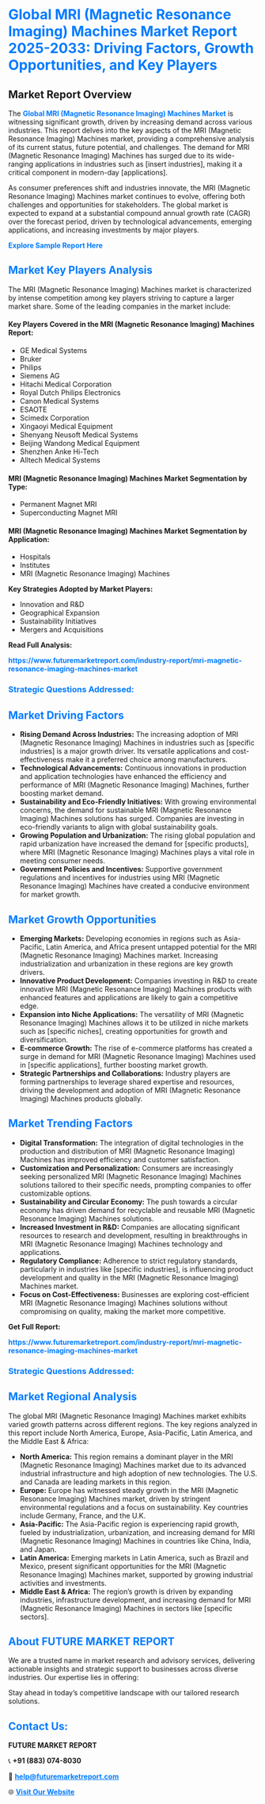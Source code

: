 <h1 style="color: #007BFF;">Global MRI (Magnetic Resonance Imaging) Machines Market Report 2025-2033: Driving Factors, Growth Opportunities, and Key Players</h1>

<section id="overview">
<h2>Market Report Overview</h2>
<p>The <a href="https://www.futuremarketreport.com/industry-report/mri-magnetic-resonance-imaging-machines-market" style="color: #007BFF; text-decoration: none;"><strong>Global MRI (Magnetic Resonance Imaging) Machines Market</strong></a> is witnessing significant growth, driven by increasing demand across various industries. This report delves into the key aspects of the MRI (Magnetic Resonance Imaging) Machines market, providing a comprehensive analysis of its current status, future potential, and challenges. The demand for MRI (Magnetic Resonance Imaging) Machines has surged due to its wide-ranging applications in industries such as [insert industries], making it a critical component in modern-day [applications].</p>
<p>As consumer preferences shift and industries innovate, the MRI (Magnetic Resonance Imaging) Machines market continues to evolve, offering both challenges and opportunities for stakeholders. The global market is expected to expand at a substantial compound annual growth rate (CAGR) over the forecast period, driven by technological advancements, emerging applications, and increasing investments by major players.</p>
</section>

<section id="overview">
<p><a href="https://www.futuremarketreport.com/request-sample/reportId=123376" style="color: #007BFF; text-decoration: none;"><strong>Explore Sample Report Here</strong></a></p>
</section>

<section id="key-players">
<h2 style="color: #007BFF;">Market Key Players Analysis</h2>
<p>The MRI (Magnetic Resonance Imaging) Machines market is characterized by intense competition among key players striving to capture a larger market share. Some of the leading companies in the market include:</p>
<h4>Key Players Covered in the MRI (Magnetic Resonance Imaging) Machines Report:</h4>
<ul><li>GE Medical Systems</li><li>Bruker</li><li>Philips</li><li>Siemens AG</li><li>Hitachi Medical Corporation</li><li>Royal Dutch Philips Electronics</li><li>Canon Medical Systems</li><li>ESAOTE</li><li>Scimedx Corporation</li><li>Xingaoyi Medical Equipment</li><li>Shenyang Neusoft Medical Systems</li><li>Beijing Wandong Medical Equipment</li><li>Shenzhen Anke Hi-Tech</li><li>Alltech Medical Systems</li></ul>
<h4>MRI (Magnetic Resonance Imaging) Machines Market Segmentation by Type:</h4>
<ul><li>Permanent Magnet MRI</li><li>Superconducting Magnet MRI</li></ul>

<h4>MRI (Magnetic Resonance Imaging) Machines Market Segmentation by Application:</h4>
<ul><li>Hospitals</li><li>Institutes</li><li>MRI (Magnetic Resonance Imaging) Machines</li></ul>
<p><strong>Key Strategies Adopted by Market Players:</strong></p>
<ul>
<li>Innovation and R&D</li>
<li>Geographical Expansion</li>
<li>Sustainability Initiatives</li>
<li>Mergers and Acquisitions</li>
</ul>
</section>

<section>
<p><strong>Read Full Analysis: </strong></p><a href="https://www.futuremarketreport.com/industry-report/mri-magnetic-resonance-imaging-machines-market" style="color: #007BFF; text-decoration: none;"><strong>https://www.futuremarketreport.com/industry-report/mri-magnetic-resonance-imaging-machines-market</strong></a>
<h3 style="color: #007BFF;">Strategic Questions Addressed:</h3>
</section>

<section id="driving-factors">
<h2 style="color: #007BFF;">Market Driving Factors</h2>
<ul>
<li><strong>Rising Demand Across Industries:</strong> The increasing adoption of MRI (Magnetic Resonance Imaging) Machines in industries such as [specific industries] is a major growth driver. Its versatile applications and cost-effectiveness make it a preferred choice among manufacturers.</li>
<li><strong>Technological Advancements:</strong> Continuous innovations in production and application technologies have enhanced the efficiency and performance of MRI (Magnetic Resonance Imaging) Machines, further boosting market demand.</li>
<li><strong>Sustainability and Eco-Friendly Initiatives:</strong> With growing environmental concerns, the demand for sustainable MRI (Magnetic Resonance Imaging) Machines solutions has surged. Companies are investing in eco-friendly variants to align with global sustainability goals.</li>
<li><strong>Growing Population and Urbanization:</strong> The rising global population and rapid urbanization have increased the demand for [specific products], where MRI (Magnetic Resonance Imaging) Machines plays a vital role in meeting consumer needs.</li>
<li><strong>Government Policies and Incentives:</strong> Supportive government regulations and incentives for industries using MRI (Magnetic Resonance Imaging) Machines have created a conducive environment for market growth.</li>
</ul>
</section>

<section id="growth-opportunities">
<h2 style="color: #007BFF;">Market Growth Opportunities</h2>
<ul>
<li><strong>Emerging Markets:</strong> Developing economies in regions such as Asia-Pacific, Latin America, and Africa present untapped potential for the MRI (Magnetic Resonance Imaging) Machines market. Increasing industrialization and urbanization in these regions are key growth drivers.</li>
<li><strong>Innovative Product Development:</strong> Companies investing in R&D to create innovative MRI (Magnetic Resonance Imaging) Machines products with enhanced features and applications are likely to gain a competitive edge.</li>
<li><strong>Expansion into Niche Applications:</strong> The versatility of MRI (Magnetic Resonance Imaging) Machines allows it to be utilized in niche markets such as [specific niches], creating opportunities for growth and diversification.</li>
<li><strong>E-commerce Growth:</strong> The rise of e-commerce platforms has created a surge in demand for MRI (Magnetic Resonance Imaging) Machines used in [specific applications], further boosting market growth.</li>
<li><strong>Strategic Partnerships and Collaborations:</strong> Industry players are forming partnerships to leverage shared expertise and resources, driving the development and adoption of MRI (Magnetic Resonance Imaging) Machines products globally.</li>
</ul>
</section>

<section id="trending-factors">
<h2 style="color: #007BFF;">Market Trending Factors</h2>
<ul>
<li><strong>Digital Transformation:</strong> The integration of digital technologies in the production and distribution of MRI (Magnetic Resonance Imaging) Machines has improved efficiency and customer satisfaction.</li>
<li><strong>Customization and Personalization:</strong> Consumers are increasingly seeking personalized MRI (Magnetic Resonance Imaging) Machines solutions tailored to their specific needs, prompting companies to offer customizable options.</li>
<li><strong>Sustainability and Circular Economy:</strong> The push towards a circular economy has driven demand for recyclable and reusable MRI (Magnetic Resonance Imaging) Machines solutions.</li>
<li><strong>Increased Investment in R&D:</strong> Companies are allocating significant resources to research and development, resulting in breakthroughs in MRI (Magnetic Resonance Imaging) Machines technology and applications.</li>
<li><strong>Regulatory Compliance:</strong> Adherence to strict regulatory standards, particularly in industries like [specific industries], is influencing product development and quality in the MRI (Magnetic Resonance Imaging) Machines market.</li>
<li><strong>Focus on Cost-Effectiveness:</strong> Businesses are exploring cost-efficient MRI (Magnetic Resonance Imaging) Machines solutions without compromising on quality, making the market more competitive.</li>
</ul>
</section>

<section>
<p><strong>Get Full Report: </strong></p><a href="https://www.futuremarketreport.com/industry-report/mri-magnetic-resonance-imaging-machines-market" style="color: #007BFF; text-decoration: none;"><strong>https://www.futuremarketreport.com/industry-report/mri-magnetic-resonance-imaging-machines-market</strong></a>
<h3 style="color: #007BFF;">Strategic Questions Addressed:</h3>
</section>


<section id="regional-analysis">
<h2 style="color: #007BFF;">Market Regional Analysis</h2>
<p>The global MRI (Magnetic Resonance Imaging) Machines market exhibits varied growth patterns across different regions. The key regions analyzed in this report include North America, Europe, Asia-Pacific, Latin America, and the Middle East & Africa:</p>
<ul>
<li><strong>North America:</strong> This region remains a dominant player in the MRI (Magnetic Resonance Imaging) Machines market due to its advanced industrial infrastructure and high adoption of new technologies. The U.S. and Canada are leading markets in this region.</li>
<li><strong>Europe:</strong> Europe has witnessed steady growth in the MRI (Magnetic Resonance Imaging) Machines market, driven by stringent environmental regulations and a focus on sustainability. Key countries include Germany, France, and the U.K.</li>
<li><strong>Asia-Pacific:</strong> The Asia-Pacific region is experiencing rapid growth, fueled by industrialization, urbanization, and increasing demand for MRI (Magnetic Resonance Imaging) Machines in countries like China, India, and Japan.</li>
<li><strong>Latin America:</strong> Emerging markets in Latin America, such as Brazil and Mexico, present significant opportunities for the MRI (Magnetic Resonance Imaging) Machines market, supported by growing industrial activities and investments.</li>
<li><strong>Middle East & Africa:</strong> The region’s growth is driven by expanding industries, infrastructure development, and increasing demand for MRI (Magnetic Resonance Imaging) Machines in sectors like [specific sectors].</li>
</ul>
</section>

<footer>
<h2 style="color: #007BFF;">About FUTURE MARKET REPORT</h2>
<p>We are a trusted name in market research and advisory services, delivering actionable insights and strategic support to businesses across diverse industries. Our expertise lies in offering:</p>

<p>Stay ahead in today’s competitive landscape with our tailored research solutions.</p>

<h2 style="color: #007BFF;">Contact Us:</h2>
<p><strong>FUTURE MARKET REPORT</strong></p>
<p>📞 <strong>+91 (883) 074-8030</strong></p>
<p>📧 <strong><a href="mailto:help@futuremarketreport.com" style="color: #007BFF;">help@futuremarketreport.com</a></strong></p>
<p>🌐 <strong><a href="https://www.futuremarketreport.com/" style="color: #007BFF;">Visit Our Website</a></strong></p>
</footer>